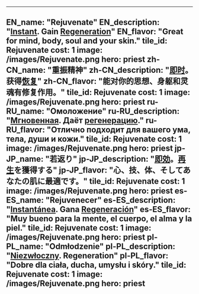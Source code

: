 ---

EN_name: "Rejuvenate"
EN_description: "<u><u>Instant</u></u>. Gain <u>Regeneration</u>"
EN_flavor: "Great for mind, body, soul and your skin."
tile_id: Rejuvenate
cost: 1
image: /images/Rejuvenate.png
hero: priest
zh-CN_name: "重振精神"
zh-CN_description: "<u><u>即时</u></u>。获得<u>恢复</u>"
zh-CN_flavor: "能对你的思想、身躯和灵魂有修复作用。"
tile_id: Rejuvenate
cost: 1
image: /images/Rejuvenate.png
hero: priest
ru-RU_name: "Омоложение"
ru-RU_description: "<u><u>Мгновенная</u></u>. Даёт <u>регенерацию</u>."
ru-RU_flavor: "Отлично подходит для вашего ума, тела, души и кожи."
tile_id: Rejuvenate
cost: 1
image: /images/Rejuvenate.png
hero: priest
jp-JP_name: "若返り"
jp-JP_description: "<u><u>即効</u></u>。<u>再生</u>を獲得する"
jp-JP_flavor: "心、技、体、そしてあなたの肌に最適です。"
tile_id: Rejuvenate
cost: 1
image: /images/Rejuvenate.png
hero: priest
es-ES_name: "Rejuvenecer"
es-ES_description: "<u><u>Instantánea</u></u>. Gana <u>Regeneración</u>"
es-ES_flavor: "Muy bueno para la mente, el cuerpo, el alma y la piel."
tile_id: Rejuvenate
cost: 1
image: /images/Rejuvenate.png
hero: priest
pl-PL_name: "Odmłodzenie"
pl-PL_description: "<u><u>Niezwłoczny</u></u>. Regeneration"
pl-PL_flavor: "Dobre dla ciała, ducha, umysłu i skóry."
tile_id: Rejuvenate
cost: 1
image: /images/Rejuvenate.png
hero: priest
---